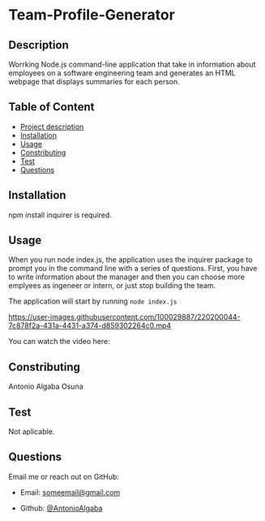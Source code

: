 # Team-Profile-Generator
## Description
Worrking Node.js command-line application that take in information about employees on a software engineering team and generates an HTML webpage that displays summaries for each person.

##  Table of Content
- [Project description](#description)
- [Installation](#installation)
- [Usage](#usage)
- [Constributing](#contributing)
- [Test](#test)
- [Questions](#questions)

  
## Installation
  npm install inquirer is required.

## Usage
When you run node index.js, the application uses the inquirer package to prompt you in the command line with a series of questions. First, you have to write information about the manager and then you can choose more emplyees as ingeneer or intern, or just stop building the team.

The application will start by running `node index.js`


https://user-images.githubusercontent.com/100029887/220200044-7c878f2a-431a-4431-a374-d859302264c0.mp4


You can watch the video here:



## Constributing
  Antonio Algaba Osuna

## Test 
  Not aplicable.

## Questions

Email me or reach out on GitHub:

- Email: someemail@gmail.com

- Github: [@AntonioAlgaba](https://github.com/AntonioAlgaba)
  
  

